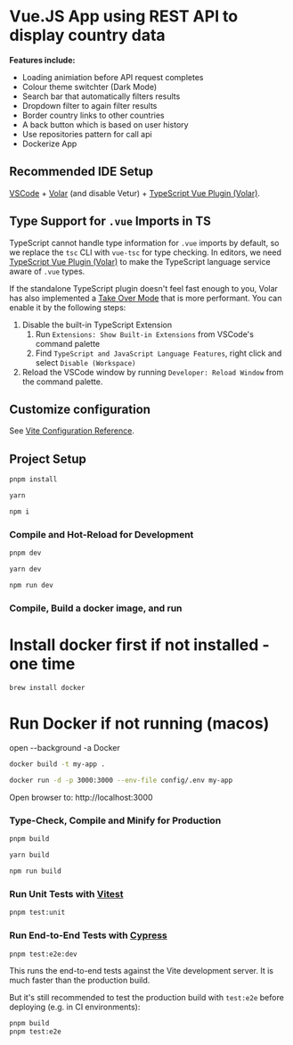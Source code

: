 # Vue.JS App using REST API to display country data

**Features include:**
- Loading animiation before API request completes
- Colour theme switchter (Dark Mode)
- Search bar that automatically filters results
- Dropdown filter to again filter results
- Border country links to other countries
- A back button which is based on user history
- Use repositories pattern for call api
- Dockerize App

## Recommended IDE Setup

[VSCode](https://code.visualstudio.com/) + [Volar](https://marketplace.visualstudio.com/items?itemName=Vue.volar) (and disable Vetur) + [TypeScript Vue Plugin (Volar)](https://marketplace.visualstudio.com/items?itemName=Vue.vscode-typescript-vue-plugin).

## Type Support for `.vue` Imports in TS

TypeScript cannot handle type information for `.vue` imports by default, so we replace the `tsc` CLI with `vue-tsc` for type checking. In editors, we need [TypeScript Vue Plugin (Volar)](https://marketplace.visualstudio.com/items?itemName=Vue.vscode-typescript-vue-plugin) to make the TypeScript language service aware of `.vue` types.

If the standalone TypeScript plugin doesn't feel fast enough to you, Volar has also implemented a [Take Over Mode](https://github.com/johnsoncodehk/volar/discussions/471#discussioncomment-1361669) that is more performant. You can enable it by the following steps:

1. Disable the built-in TypeScript Extension
    1) Run `Extensions: Show Built-in Extensions` from VSCode's command palette
    2) Find `TypeScript and JavaScript Language Features`, right click and select `Disable (Workspace)`
2. Reload the VSCode window by running `Developer: Reload Window` from the command palette.

## Customize configuration

See [Vite Configuration Reference](https://vitejs.dev/config/).

## Project Setup

```sh
pnpm install
```

```sh
yarn
```

```sh
npm i
```

### Compile and Hot-Reload for Development

```sh
pnpm dev
```

```sh
yarn dev
```

```sh
npm run dev
```

### Compile, Build a docker image, and run

# Install docker first if not installed - one time
```sh
brew install docker
```

# Run Docker if not running (macos)
open --background -a Docker

```sh
docker build -t my-app .
```

```sh
docker run -d -p 3000:3000 --env-file config/.env my-app
```

Open browser to: http://localhost:3000

### Type-Check, Compile and Minify for Production

```sh
pnpm build
```

```sh
yarn build
```

```sh
npm run build
```

### Run Unit Tests with [Vitest](https://vitest.dev/)

```sh
pnpm test:unit
```

### Run End-to-End Tests with [Cypress](https://www.cypress.io/)

```sh
pnpm test:e2e:dev
```

This runs the end-to-end tests against the Vite development server.
It is much faster than the production build.

But it's still recommended to test the production build with `test:e2e` before deploying (e.g. in CI environments):

```sh
pnpm build
pnpm test:e2e
```
